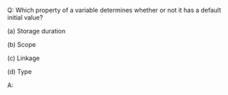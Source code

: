 Q: Which property of a variable determines whether or not it has a default
initial value?

(a) Storage duration

(b) Scope

(c) Linkage

(d) Type

A:

